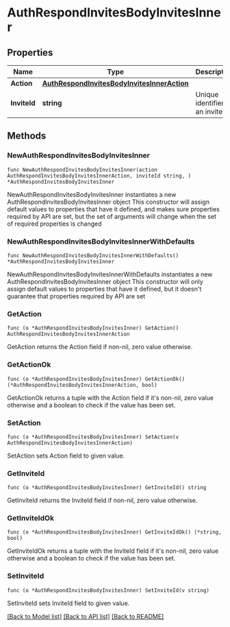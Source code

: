# AuthRespondInvitesBodyInvitesInner

## Properties

Name | Type | Description | Notes
------------ | ------------- | ------------- | -------------
**Action** | [**AuthRespondInvitesBodyInvitesInnerAction**](AuthRespondInvitesBodyInvitesInnerAction.md) |  | 
**InviteId** | **string** | Unique identifier of an invite. | 

## Methods

### NewAuthRespondInvitesBodyInvitesInner

`func NewAuthRespondInvitesBodyInvitesInner(action AuthRespondInvitesBodyInvitesInnerAction, inviteId string, ) *AuthRespondInvitesBodyInvitesInner`

NewAuthRespondInvitesBodyInvitesInner instantiates a new AuthRespondInvitesBodyInvitesInner object
This constructor will assign default values to properties that have it defined,
and makes sure properties required by API are set, but the set of arguments
will change when the set of required properties is changed

### NewAuthRespondInvitesBodyInvitesInnerWithDefaults

`func NewAuthRespondInvitesBodyInvitesInnerWithDefaults() *AuthRespondInvitesBodyInvitesInner`

NewAuthRespondInvitesBodyInvitesInnerWithDefaults instantiates a new AuthRespondInvitesBodyInvitesInner object
This constructor will only assign default values to properties that have it defined,
but it doesn't guarantee that properties required by API are set

### GetAction

`func (o *AuthRespondInvitesBodyInvitesInner) GetAction() AuthRespondInvitesBodyInvitesInnerAction`

GetAction returns the Action field if non-nil, zero value otherwise.

### GetActionOk

`func (o *AuthRespondInvitesBodyInvitesInner) GetActionOk() (*AuthRespondInvitesBodyInvitesInnerAction, bool)`

GetActionOk returns a tuple with the Action field if it's non-nil, zero value otherwise
and a boolean to check if the value has been set.

### SetAction

`func (o *AuthRespondInvitesBodyInvitesInner) SetAction(v AuthRespondInvitesBodyInvitesInnerAction)`

SetAction sets Action field to given value.


### GetInviteId

`func (o *AuthRespondInvitesBodyInvitesInner) GetInviteId() string`

GetInviteId returns the InviteId field if non-nil, zero value otherwise.

### GetInviteIdOk

`func (o *AuthRespondInvitesBodyInvitesInner) GetInviteIdOk() (*string, bool)`

GetInviteIdOk returns a tuple with the InviteId field if it's non-nil, zero value otherwise
and a boolean to check if the value has been set.

### SetInviteId

`func (o *AuthRespondInvitesBodyInvitesInner) SetInviteId(v string)`

SetInviteId sets InviteId field to given value.



[[Back to Model list]](../README.md#documentation-for-models) [[Back to API list]](../README.md#documentation-for-api-endpoints) [[Back to README]](../README.md)


